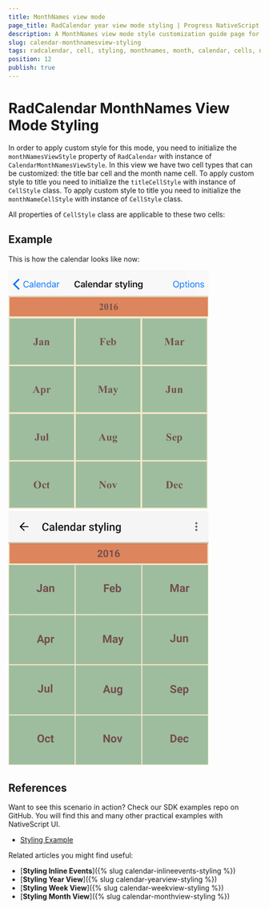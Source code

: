 ```yaml
---
title: MonthNames view mode
page_title: RadCalendar year view mode styling | Progress NativeScript UI Documentation
description: A MonthNames view mode style customization guide page for RadCalendar for NativeScript.
slug: calendar-monthnamesview-styling
tags: radcalendar, cell, styling, monthnames, month, calendar, cells, nativescript, professional, ui
position: 12
publish: true
---
```


# RadCalendar MonthNames View Mode Styling

In order to apply custom style for this mode, you need to initialize the `monthNamesViewStyle` property of `RadCalendar` with instance of `CalendarMonthNamesViewStyle`.
In this view we have two cell types that can be customized: the title bar cell and the month name cell. To apply custom style to title you need to initialize the `titleCellStyle` with instance of `CellStyle` class. To apply custom style to title you need to initialize the `monthNameCellStyle` with instance of `CellStyle` class.

All properties of `CellStyle` class are applicable to these two cells:

## Example

<snippet id='calendar-monthnamesview-styling'/>

This is how the calendar looks like now:

![Calendar year view styling](../../../img/ns_ui/calendar_styling_month_names_ios.png "iOS")      ![Calendar year view styling](../../../img/ns_ui/calendar_styling_month_names_android.png "Android")

## References
Want to see this scenario in action?
Check our SDK examples repo on GitHub. You will find this and many other practical examples with NativeScript UI.

* [Styling Example](https://github.com/NativeScript/nativescript-ui-samples/tree/master/calendar/app/calendar/cell-styling)

Related articles you might find useful:

* [**Styling Inline Events**]({% slug calendar-inlineevents-styling %})
* [**Styling Year View**]({% slug calendar-yearview-styling %})
* [**Styling Week View**]({% slug calendar-weekview-styling %})
* [**Styling Month View**]({% slug calendar-monthview-styling %})